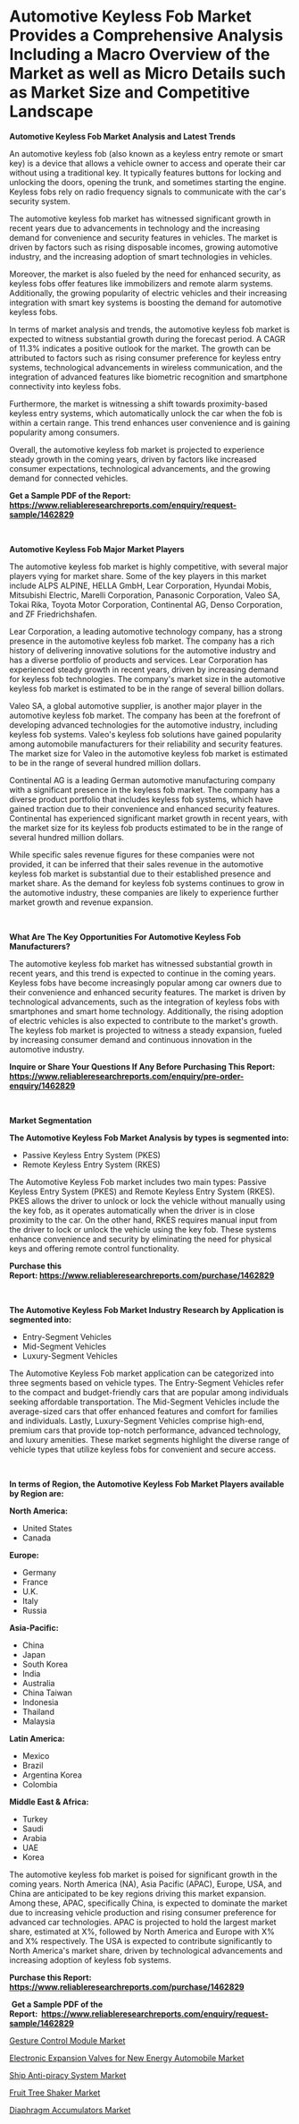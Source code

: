 <p><h1>Automotive Keyless Fob Market Provides a Comprehensive Analysis Including a Macro Overview of the Market as well as Micro Details such as Market Size and Competitive Landscape</h1></p><p><strong>Automotive Keyless Fob Market Analysis and Latest Trends</strong></p>
<p><p>An automotive keyless fob (also known as a keyless entry remote or smart key) is a device that allows a vehicle owner to access and operate their car without using a traditional key. It typically features buttons for locking and unlocking the doors, opening the trunk, and sometimes starting the engine. Keyless fobs rely on radio frequency signals to communicate with the car's security system.</p><p>The automotive keyless fob market has witnessed significant growth in recent years due to advancements in technology and the increasing demand for convenience and security features in vehicles. The market is driven by factors such as rising disposable incomes, growing automotive industry, and the increasing adoption of smart technologies in vehicles.</p><p>Moreover, the market is also fueled by the need for enhanced security, as keyless fobs offer features like immobilizers and remote alarm systems. Additionally, the growing popularity of electric vehicles and their increasing integration with smart key systems is boosting the demand for automotive keyless fobs.</p><p>In terms of market analysis and trends, the automotive keyless fob market is expected to witness substantial growth during the forecast period. A CAGR of 11.3% indicates a positive outlook for the market. The growth can be attributed to factors such as rising consumer preference for keyless entry systems, technological advancements in wireless communication, and the integration of advanced features like biometric recognition and smartphone connectivity into keyless fobs.</p><p>Furthermore, the market is witnessing a shift towards proximity-based keyless entry systems, which automatically unlock the car when the fob is within a certain range. This trend enhances user convenience and is gaining popularity among consumers.</p><p>Overall, the automotive keyless fob market is projected to experience steady growth in the coming years, driven by factors like increased consumer expectations, technological advancements, and the growing demand for connected vehicles.</p></p>
<p><strong>Get a Sample PDF of the Report:&nbsp; <a href="https://www.reliableresearchreports.com/enquiry/request-sample/1462829">https://www.reliableresearchreports.com/enquiry/request-sample/1462829</a></strong></p>
<p>&nbsp;</p>
<p><strong>Automotive Keyless Fob Major Market Players</strong></p>
<p><p>The automotive keyless fob market is highly competitive, with several major players vying for market share. Some of the key players in this market include ALPS ALPINE, HELLA GmbH, Lear Corporation, Hyundai Mobis, Mitsubishi Electric, Marelli Corporation, Panasonic Corporation, Valeo SA, Tokai Rika, Toyota Motor Corporation, Continental AG, Denso Corporation, and ZF Friedrichshafen.</p><p>Lear Corporation, a leading automotive technology company, has a strong presence in the automotive keyless fob market. The company has a rich history of delivering innovative solutions for the automotive industry and has a diverse portfolio of products and services. Lear Corporation has experienced steady growth in recent years, driven by increasing demand for keyless fob technologies. The company's market size in the automotive keyless fob market is estimated to be in the range of several billion dollars.</p><p>Valeo SA, a global automotive supplier, is another major player in the automotive keyless fob market. The company has been at the forefront of developing advanced technologies for the automotive industry, including keyless fob systems. Valeo's keyless fob solutions have gained popularity among automobile manufacturers for their reliability and security features. The market size for Valeo in the automotive keyless fob market is estimated to be in the range of several hundred million dollars.</p><p>Continental AG is a leading German automotive manufacturing company with a significant presence in the keyless fob market. The company has a diverse product portfolio that includes keyless fob systems, which have gained traction due to their convenience and enhanced security features. Continental has experienced significant market growth in recent years, with the market size for its keyless fob products estimated to be in the range of several hundred million dollars.</p><p>While specific sales revenue figures for these companies were not provided, it can be inferred that their sales revenue in the automotive keyless fob market is substantial due to their established presence and market share. As the demand for keyless fob systems continues to grow in the automotive industry, these companies are likely to experience further market growth and revenue expansion.</p></p>
<p>&nbsp;</p>
<p><strong>What Are The Key Opportunities For Automotive Keyless Fob Manufacturers?</strong></p>
<p><p>The automotive keyless fob market has witnessed substantial growth in recent years, and this trend is expected to continue in the coming years. Keyless fobs have become increasingly popular among car owners due to their convenience and enhanced security features. The market is driven by technological advancements, such as the integration of keyless fobs with smartphones and smart home technology. Additionally, the rising adoption of electric vehicles is also expected to contribute to the market's growth. The keyless fob market is projected to witness a steady expansion, fueled by increasing consumer demand and continuous innovation in the automotive industry.</p></p>
<p><strong>Inquire or Share Your Questions If Any Before Purchasing This Report: <a href="https://www.reliableresearchreports.com/enquiry/pre-order-enquiry/1462829">https://www.reliableresearchreports.com/enquiry/pre-order-enquiry/1462829</a></strong></p>
<p>&nbsp;</p>
<p><strong>Market Segmentation</strong></p>
<p><strong>The Automotive Keyless Fob Market Analysis by types is segmented into:</strong></p>
<p><ul><li>Passive Keyless Entry System (PKES)</li><li>Remote Keyless Entry System (RKES)</li></ul></p>
<p><p>The Automotive Keyless Fob market includes two main types: Passive Keyless Entry System (PKES) and Remote Keyless Entry System (RKES). PKES allows the driver to unlock or lock the vehicle without manually using the key fob, as it operates automatically when the driver is in close proximity to the car. On the other hand, RKES requires manual input from the driver to lock or unlock the vehicle using the key fob. These systems enhance convenience and security by eliminating the need for physical keys and offering remote control functionality.</p></p>
<p><strong>Purchase this Report:&nbsp;<a href="https://www.reliableresearchreports.com/purchase/1462829">https://www.reliableresearchreports.com/purchase/1462829</a></strong></p>
<p>&nbsp;</p>
<p><strong>The Automotive Keyless Fob Market Industry Research by Application is segmented into:</strong></p>
<p><ul><li>Entry-Segment Vehicles</li><li>Mid-Segment Vehicles</li><li>Luxury-Segment Vehicles</li></ul></p>
<p><p>The Automotive Keyless Fob market application can be categorized into three segments based on vehicle types. The Entry-Segment Vehicles refer to the compact and budget-friendly cars that are popular among individuals seeking affordable transportation. The Mid-Segment Vehicles include the average-sized cars that offer enhanced features and comfort for families and individuals. Lastly, Luxury-Segment Vehicles comprise high-end, premium cars that provide top-notch performance, advanced technology, and luxury amenities. These market segments highlight the diverse range of vehicle types that utilize keyless fobs for convenient and secure access.</p></p>
<p>&nbsp;</p>
<p><strong>In terms of Region, the Automotive Keyless Fob Market Players available by Region are:</strong></p>
<p>
    <p> <strong> North America: </strong>
        <ul>
            <li>United States</li>
            <li>Canada</li>
        </ul>
        </p> 
    <p> <strong> Europe: </strong>
        <ul>
            <li>Germany</li>
            <li>France</li>
            <li>U.K.</li>
            <li>Italy</li>
            <li>Russia</li>
        </ul>
        </p> 
    <p> <strong> Asia-Pacific: </strong>
        <ul>
            <li>China</li>
            <li>Japan</li>
            <li>South Korea</li>
            <li>India</li>
            <li>Australia</li>
            <li>China Taiwan</li>
            <li>Indonesia</li>
            <li>Thailand</li>
            <li>Malaysia</li>
        </ul>
        </p> 
    <p> <strong> Latin America: </strong>
        <ul>
            <li>Mexico</li>
            <li>Brazil</li>
            <li>Argentina Korea</li>
            <li>Colombia</li>
        </ul>
        </p> 
    <p> <strong> Middle East & Africa: </strong>
        <ul>
            <li>Turkey</li>
            <li>Saudi</li>
            <li>Arabia</li>
            <li>UAE</li>
            <li>Korea</li>
        </ul>
    </p>
    </p>
<p><p>The automotive keyless fob market is poised for significant growth in the coming years. North America (NA), Asia Pacific (APAC), Europe, USA, and China are anticipated to be key regions driving this market expansion. Among these, APAC, specifically China, is expected to dominate the market due to increasing vehicle production and rising consumer preference for advanced car technologies. APAC is projected to hold the largest market share, estimated at X%, followed by North America and Europe with X% and X% respectively. The USA is expected to contribute significantly to North America's market share, driven by technological advancements and increasing adoption of keyless fob systems.</p></p>
<p><strong>Purchase this Report: <a href="https://www.reliableresearchreports.com/purchase/1462829">https://www.reliableresearchreports.com/purchase/1462829</a></strong></p>
<p>&nbsp;<strong>Get a Sample PDF of the Report:&nbsp;&nbsp;<a href="https://www.reliableresearchreports.com/enquiry/request-sample/1462829">https://www.reliableresearchreports.com/enquiry/request-sample/1462829</a></strong></p>
<p><strong></strong></p>
<p><p><a href="https://medium.com/@margaretlee84/gesture-control-module-market-the-key-to-successful-business-strategy-forecast-till-2030-62d03c4fef3d">Gesture Control Module Market</a></p><p><a href="https://github.com/merzlyukov93/Market-Research-Report-List-1/blob/main/electronic-expansion-valves-for-new-energy-automobile-market.md">Electronic Expansion Valves for New Energy Automobile Market</a></p><p><a href="https://github.com/melchekhinf/Market-Research-Report-List-1/blob/main/ship-anti-piracy-system-market.md">Ship Anti-piracy System Market</a></p><p><a href="https://medium.com/@ulicesweber/fruit-tree-shaker-market-exploring-market-share-market-trends-and-future-growth-669937779f15">Fruit Tree Shaker Market</a></p><p><a href="https://www.linkedin.com/pulse/decoding-diaphragm-accumulators-market-deep-dive-latest-okx5e/">Diaphragm Accumulators Market</a></p></p>